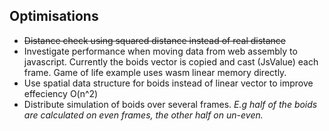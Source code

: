 ## Optimisations

- ~~Distance check using squared distance instead of real distance~~
- Investigate performance when moving data from web assembly to javascript. Currently the boids vector is copied and cast (JsValue) each frame. Game of life example uses wasm linear memory directly.
- Use spatial data structure for boids instead of linear vector to improve effeciency O(n^2)
- Distribute simulation of boids over several frames. _E.g half of the boids are calculated on even frames, the other half on un-even._